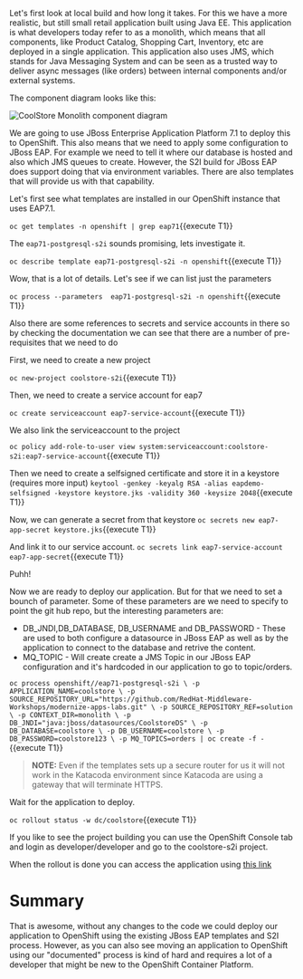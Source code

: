 Let's first look at local build and how long it takes. For this we have a more realistic, but still small retail application built using Java EE. This application is what developers today refer to as a monolith, which means that all components, like Product Catalog, Shopping Cart, Inventory, etc are deployed in a single application. This application also uses JMS, which stands for Java Messaging System and can be seen as a trusted way to deliver async messages (like orders) between internal components and/or external systems.

The component diagram looks like this: 

![CoolStore Monolith component diagram](/redhat-middleware-workshops/assets/internal/coolstore-mono-architecture.png)

We are going to use JBoss Enterprise Application Platform 7.1 to deploy this to OpenShift. This also means that we need to apply some configuration to JBoss EAP. For example we need to tell it where our database is hosted and also which JMS queues to create. However, the S2I build for JBoss EAP does support doing that via environment variables. There are also templates that will provide us with that capability. 

Let's first see what templates are installed in our OpenShift instance that uses EAP7.1.

``oc get templates -n openshift | grep eap71``{{execute T1}}

The `eap71-postgresql-s2i` sounds promising, lets investigate it.

``oc describe template eap71-postgresql-s2i -n openshift``{{execute T1}}

Wow, that is a lot of details. Let's see if we can list just the parameters

``oc process --parameters  eap71-postgresql-s2i -n openshift``{{execute T1}}

Also there are some references to secrets and service accounts in there so by checking the documentation we can see that there are a number of pre-requisites that we need to do

First, we need to create a new project

``oc new-project coolstore-s2i``{{execute T1}}

Then, we need to create a service account for eap7

``oc create serviceaccount eap7-service-account``{{execute T1}}

We also link the serviceaccount to the project

``oc policy add-role-to-user view system:serviceaccount:coolstore-s2i:eap7-service-account``{{execute T1}}

Then we need to create a selfsigned certificate and store it in a keystore (requires more input)
``keytool -genkey -keyalg RSA -alias eapdemo-selfsigned -keystore keystore.jks -validity 360 -keysize 2048``{{execute T1}}

Now, we can generate a secret from that keystore
``oc secrets new eap7-app-secret keystore.jks``{{execute T1}}

And link it to our service account.
``oc secrets link eap7-service-account eap7-app-secret``{{execute T1}}

Puhh! 

Now we are ready to deploy our application. But for that we need to set a bounch of parameter. Some of these parameters are we need to specify to point the git hub repo, but the interesting parameters are:

* DB_JNDI,DB_DATABASE, DB_USERNAME and DB_PASSWORD - These are used to both configure a datasource in JBoss EAP as well as by the application to connect to the database and retrive the content.
* MQ_TOPIC - Will create create a JMS Topic in our JBoss EAP configuration and it's hardcoded in our application to go to topic/orders.

``oc process openshift//eap71-postgresql-s2i \
  -p APPLICATION_NAME=coolstore \
  -p SOURCE_REPOSITORY_URL="https://github.com/RedHat-Middleware-Workshops/modernize-apps-labs.git" \
  -p SOURCE_REPOSITORY_REF=solution \
  -p CONTEXT_DIR=monolith \
  -p DB_JNDI="java:jboss/datasources/CoolstoreDS" \
  -p DB_DATABASE=coolstore \
  -p DB_USERNAME=coolstore \
  -p DB_PASSWORD=coolstore123 \
  -p MQ_TOPICS=orders | oc create -f -``{{execute T1}}

>**NOTE:** Even if the templates sets up a secure router for us it will not work in the Katacoda environment since Katacoda are using a gateway that will terminate HTTPS.

Wait for the application to deploy.

``oc rollout status -w dc/coolstore``{{execute T1}}

If you like to see the project building you can use the OpenShift Console tab and login as developer/developer and go to the coolstore-s2i project.

When the rollout is done you can access the application using [this link](http://coolstore-coolstore-s2i.[[HOST_SUBDOMAIN]]-80-[[KATACODA_HOST]].environments.katacoda.com)

# Summary
That is awesome, without any changes to the code we could deploy our application to OpenShift using the existing JBoss EAP templates and S2I process. However, as you can also see moving an application to OpenShift using our "documented" process is kind of hard and requires a lot of a developer that might be new to the OpenShift Container Platform.

